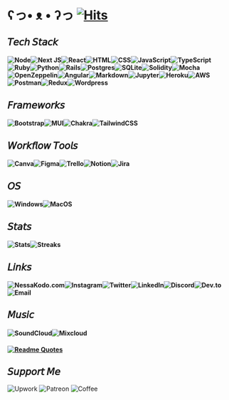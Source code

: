 
# ʕっ• ᴥ • ʔっ [![Hits](https://hits.seeyoufarm.com/api/count/incr/badge.svg?url=https%3A%2F%2Fgithub.com%2Fgjbae1212%2Fhit-counter&count_bg=%23b325ae&title_bg=%23555555&icon=&icon_color=%23E7E7E7&title=hits&edge_flat=false)](https://hits.seeyoufarm.com)

## 𝘛𝘦𝘤𝘩 𝘚𝘵𝘢𝘤𝘬

#### ![Node](https://img.shields.io/badge/Node.js-b325ae?style=for-the-badge&logo=nodedotjs&logoColor=white)![Next JS](https://img.shields.io/badge/Next-b325ae?style=for-the-badge&logo=next.js&logoColor=white)![React](https://img.shields.io/badge/react-b325ae?style=for-the-badge&logo=react&logoColor=white)![HTML](https://img.shields.io/badge/HTML5-b325ae?style=for-the-badge&logo=html5&logoColor=white)![CSS](https://img.shields.io/badge/CSS3-b325ae?style=for-the-badge&logo=css3&logoColor=white)![JavaScript](https://img.shields.io/badge/javascript-b325ae?style=for-the-badge&logo=javascript&logoColor=white)![TypeScript](https://img.shields.io/badge/TypeScript-b325ae?style=for-the-badge&logo=typescript&logoColor=white)![Ruby](https://img.shields.io/badge/ruby-b325ae?style=for-the-badge&logo=ruby&logoColor=white)![Python](https://img.shields.io/badge/Python-b325ae?style=for-the-badge&logo=python&logoColor=white)![Rails](https://img.shields.io/badge/rails-b325ae?style=for-the-badge&logo=ruby-on-rails&logoColor=white)![Postgres](https://img.shields.io/badge/postgres-b325ae?style=for-the-badge&logo=postgresql&logoColor=white)![SQLite](https://img.shields.io/badge/sqlite-b325ae?style=for-the-badge&logo=sqlite&logoColor=white)![Solidity](https://img.shields.io/badge/Solidity-b325ae?style=for-the-badge&logo=solidity&logoColor=white)![Mocha](https://img.shields.io/badge/Mocha-b325ae?style=for-the-badge&logo=Mocha&logoColor=white)![OpenZeppelin](https://img.shields.io/badge/OpenZeppelin-b325ae?logo=OpenZeppelin&logoColor=fff&style=for-the-badge)![Angular](https://img.shields.io/badge/Angular-b325ae?style=for-the-badge&logo=angular&logoColor=white)![Markdown](https://img.shields.io/badge/markdown-b325ae?style=for-the-badge&logo=markdown&logoColor=white)![Jupyter](https://img.shields.io/badge/Jupyter-b325ae?&style=for-the-badge&logo=Jupyter&logoColor=white)![Heroku](https://img.shields.io/badge/heroku-b325ae?style=for-the-badge&logo=heroku&logoColor=white)![AWS](https://img.shields.io/badge/Amazon_AWS-b325ae?style=for-the-badge&logo=amazonaws&logoColor=white)![Postman](https://img.shields.io/badge/Postman-b325ae?style=for-the-badge&logo=Postman&logoColor=white)![Redux](https://img.shields.io/badge/Redux-b325ae?style=for-the-badge&logo=redux&logoColor=white)![Wordpress](https://img.shields.io/badge/Wordpress-b325ae?style=for-the-badge&logo=wordpress&logoColor=white)


## 𝘍𝘳𝘢𝘮𝘦𝘸𝘰𝘳𝘬𝘴

#### ![Bootstrap](https://img.shields.io/badge/bootstrap-b325ae?style=for-the-badge&logo=bootstrap&logoColor=white)![MUI](https://img.shields.io/badge/Material%20UI-b325ae?style=for-the-badge&logo=mui&logoColor=white)![Chakra](https://img.shields.io/badge/Chakra--UI-b325ae?style=for-the-badge&logo=chakra-ui&logoColor=white)![TailwindCSS](https://img.shields.io/badge/tailwindcss-b325ae?style=for-the-badge&logo=tailwind-css&logoColor=white)


## 𝘞𝘰𝘳𝘬𝘧𝘭𝘰𝘸 𝘛𝘰𝘰𝘭𝘴

#### ![Canva](https://img.shields.io/badge/Canva-b325ae?style=for-the-badge&logo=Canva&logoColor=white)![Figma](https://img.shields.io/badge/Figma-b325ae?style=for-the-badge&logo=figma&logoColor=white)![Trello](https://img.shields.io/badge/Trello-b325ae?style=for-the-badge&logo=trello&logoColor=white)![Notion](https://img.shields.io/badge/Notion-b325ae?style=for-the-badge&logo=notion&logoColor=white)![Jira](https://img.shields.io/badge/Jira-b325ae?style=for-the-badge&logo=Jira&logoColor=white)

## 𝘖𝘚

#### ![Windows](https://img.shields.io/badge/Windows-b325ae?style=for-the-badge&logo=windows&logoColor=white)![MacOS](https://img.shields.io/badge/mac%20os-b325ae?style=for-the-badge&logo=apple&logoColor=white)

## 𝘚𝘵𝘢𝘵𝘴

#### ![Stats](https://github-readme-stats.vercel.app/api?username=nessakodo&theme={synthwave})![Streaks](https://github-readme-streak-stats.herokuapp.com/?user=nessakodo&theme={synthwave})

<!-- ![Graph](https://github-readme-activity-graph.cyclic.app/graph?username=nessakodo&theme=minimal)
![Profile](https://github-profile-summary-cards.vercel.app/api/cards/profile-details?username=nessakodo&theme=vue) -->

## 𝘓𝘪𝘯𝘬𝘴

#### ![NessaKodo.com](https://img.shields.io/badge/website-b325ae?style=for-the-badge&logo=About.me&logoColor=white)![Instagram](https://img.shields.io/badge/Instagram-b325ae?style=for-the-badge&logo=instagram&logoColor=white)![Twitter](https://img.shields.io/badge/Twitter-b325ae?style=for-the-badge&logo=twitter&logoColor=white)![LinkedIn](https://img.shields.io/badge/LinkedIn-b325ae?style=for-the-badge&logo=linkedin&logoColor=white)![Discord](https://img.shields.io/badge/Discord-b325ae?style=for-the-badge&logo=discord&logoColor=white)![Dev.to](https://img.shields.io/badge/dev.to-b325ae?style=for-the-badge&logo=dev.to&logoColor=white)![Email](https://img.shields.io/badge/Gmail-b325ae?style=for-the-badge&logo=gmail&logoColor=white)


## 𝘔𝘶𝘴𝘪𝘤

#### ![SoundCloud](https://img.shields.io/badge/SoundCloud-b325ae?style=for-the-badge&logo=soundcloud&logoColor=white?url=https://soundcloud.com/nessakodo)![Mixcloud](https://img.shields.io/badge/mix%20cloud-b325ae?style=for-the-badge&logo=mixcloud&logoColor=white)



####
#### [![Readme Quotes](https://quotes-github-readme.vercel.app/api?type=horizontal&theme=catppuccin_mocha&quote=Don’t+think+you+are,+know+you+are.&author=Morpheus)](https://github.com/piyushsuthar/github-readme-quotes)


## 𝘚𝘶𝘱𝘱𝘰𝘳𝘵 𝘔𝘦

![Upwork](https://img.shields.io/badge/UpWork-b325ae?style=for-the-badge&logo=Upwork&logoColor=white)
![Patreon](https://img.shields.io/badge/Patreon-b325ae?style=for-the-badge&logo=patreon&logoColor=white)
![Coffee](https://img.shields.io/badge/Buy_Me_A_Coffee-b325ae?style=for-the-badge&logo=buy-me-a-coffee&logoColor=white)